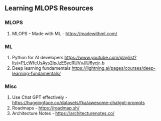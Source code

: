 ## Learning MLOPS Resources

### MLOPS
1. MLOPS - Made with ML - https://madewithml.com/

### ML
1. Python for AI developers https://www.youtube.com/playlist?list=PLcWfeUsAys2lpJzESyeRUVvJlU6ycjr-b
2. Deep learning fundamentals https://lightning.ai/pages/courses/deep-learning-fundamentals/


### Misc
1. Use Chat GPT effectively - https://huggingface.co/datasets/fka/awesome-chatgpt-prompts
2. Roadmaps - https://roadmap.sh/
3. Architecture Notes - https://architecturenotes.co/
